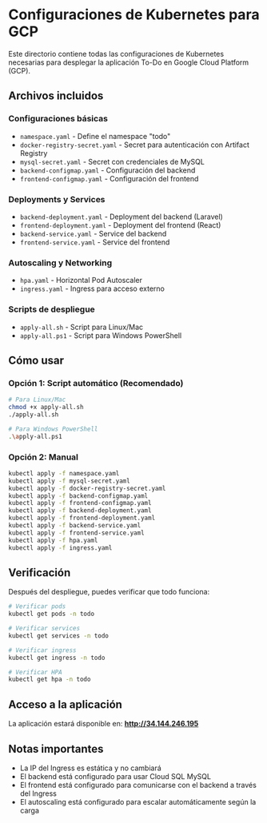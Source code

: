 # Configuraciones de Kubernetes para GCP

Este directorio contiene todas las configuraciones de Kubernetes necesarias para desplegar la aplicación To-Do en Google Cloud Platform (GCP).

## Archivos incluidos

### Configuraciones básicas
- `namespace.yaml` - Define el namespace "todo"
- `docker-registry-secret.yaml` - Secret para autenticación con Artifact Registry
- `mysql-secret.yaml` - Secret con credenciales de MySQL
- `backend-configmap.yaml` - Configuración del backend
- `frontend-configmap.yaml` - Configuración del frontend

### Deployments y Services
- `backend-deployment.yaml` - Deployment del backend (Laravel)
- `frontend-deployment.yaml` - Deployment del frontend (React)
- `backend-service.yaml` - Service del backend
- `frontend-service.yaml` - Service del frontend

### Autoscaling y Networking
- `hpa.yaml` - Horizontal Pod Autoscaler
- `ingress.yaml` - Ingress para acceso externo

### Scripts de despliegue
- `apply-all.sh` - Script para Linux/Mac
- `apply-all.ps1` - Script para Windows PowerShell

## Cómo usar

### Opción 1: Script automático (Recomendado)
```bash
# Para Linux/Mac
chmod +x apply-all.sh
./apply-all.sh

# Para Windows PowerShell
.\apply-all.ps1
```

### Opción 2: Manual
```bash
kubectl apply -f namespace.yaml
kubectl apply -f mysql-secret.yaml
kubectl apply -f docker-registry-secret.yaml
kubectl apply -f backend-configmap.yaml
kubectl apply -f frontend-configmap.yaml
kubectl apply -f backend-deployment.yaml
kubectl apply -f frontend-deployment.yaml
kubectl apply -f backend-service.yaml
kubectl apply -f frontend-service.yaml
kubectl apply -f hpa.yaml
kubectl apply -f ingress.yaml
```

## Verificación

Después del despliegue, puedes verificar que todo funciona:

```bash
# Verificar pods
kubectl get pods -n todo

# Verificar services
kubectl get services -n todo

# Verificar ingress
kubectl get ingress -n todo

# Verificar HPA
kubectl get hpa -n todo
```

## Acceso a la aplicación

La aplicación estará disponible en: **http://34.144.246.195**

## Notas importantes

- La IP del Ingress es estática y no cambiará
- El backend está configurado para usar Cloud SQL MySQL
- El frontend está configurado para comunicarse con el backend a través del Ingress
- El autoscaling está configurado para escalar automáticamente según la carga
